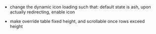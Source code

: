 - change the dynamic icon loading such that: default state is ash, upon actually redirecting, enable icon

- make override table fixed height, and scrollable once rows exceed height

